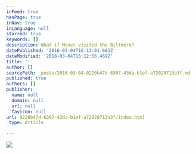 ```yaml
---
inFeed: true
hasPage: true
inNav: true
inLanguage: null
starred: true
keywords: []
description: What if Monet visited the Biltmore?
datePublished: '2016-03-04T16:13:01.683Z'
dateModified: '2016-03-04T16:12:56.469Z'
title: ''
author: []
sourcePath: _posts/2016-03-04-0220b47d-6307-43da-b1ef-a72028713a3f.md
published: true
authors: []
publisher:
  name: null
  domain: null
  url: null
  favicon: null
url: 0220b47d-6307-43da-b1ef-a72028713a3f/index.html
_type: Article

---
```

![](https://the-grid-user-content.s3-us-west-2.amazonaws.com/2f8e4249-6536-4686-9e8f-8edb5aa6076e.jpg)